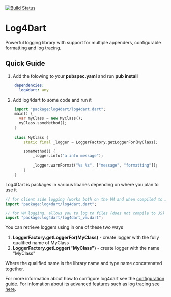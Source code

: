 [![Build Status](https://drone.io/github.com/ltackmann/log4dart/status.png)](https://drone.io/github.com/ltackmann/log4dart/latest)

Log4Dart
========
Powerful logging library with support for multiple appenders, configurable formatting and log tracing.

Quick Guide
-----------
1. Add the folowing to your **pubspec.yaml** and run **pub install**
```yaml
    dependencies:
      log4dart: any
```

2. Add log4dart to some code and run it
```dart
    import "package:log4dart/log4dart.dart";
    main() {
      var myClass = new MyClass();
      myClass.someMethod();
    }
    
	class MyClass {
  		static final _logger = LoggerFactory.getLoggerFor(MyClass);

  		someMethod() {
    		_logger.info("a info message");
    
    		_logger.warnFormat("%s %s", ["message", "formatting"]);
  		}
	}
```

Log4Dart is packages in various libaries depending on where you plan to use it 

```dart
// for client side logging (works both on the VM and when compiled to JS)
import "package:log4dart/log4dart.dart";

// for VM logging, allows you to log to files (does not compile to JS) 
import "package:log4dart/log4dart_vm.dart";
```

You can retrieve loggers using in one of these two ways

 1. **LoggerFactory.getLoggerFor(MyClass)** - create logger with the fully qualified name of MyClass
 1. **LoggerFactory.getLogger("MyClass")** - create logger with the name "MyClass"
 
Where the qualified name is the library name and type name concatenated together.  

For more information about how to configure log4dart see the [configuration guide](doc/Config.md). For
infomation about its advanced features such as log tracing see [here](doc/Advanced.md).

[slf4j]: http://www.slf4j.org/
